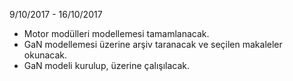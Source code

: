 9/10/2017 - 16/10/2017
- Motor modülleri modellemesi tamamlanacak.
- GaN modellemesi üzerine arşiv taranacak ve seçilen makaleler okunacak.
- GaN modeli kurulup, üzerine çalışılacak.
